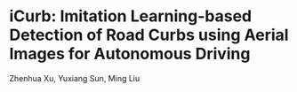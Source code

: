 # iCurb: Imitation Learning-based Detection of Road Curbs using Aerial Images for Autonomous Driving
Zhenhua Xu, Yuxiang Sun, Ming Liu
